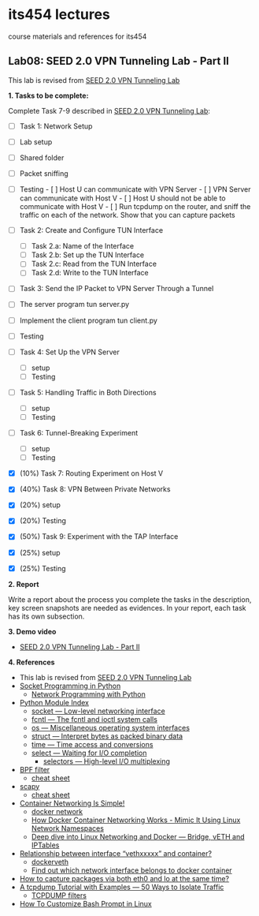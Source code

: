 # its454 lectures

course materials and references for its454

## Lab08: SEED 2.0 VPN Tunneling Lab - Part II

This lab is revised from [SEED 2.0 VPN Tunneling Lab](https://seedsecuritylabs.org/Labs_20.04/Networking/VPN_Tunnel/)

**1. Tasks to be complete:**

Complete Task 7-9 described in [SEED 2.0 VPN Tunneling Lab](../lab07/refs/VPNTunnel.pdf):

- [ ]  Task 1: Network Setup
  - [ ]  Lab setup
  - [ ]  Shared folder
  - [ ]  Packet sniffing
  - [ ]  Testing
    - [ ] Host U can communicate with VPN Server
    - [ ] VPN Server can communicate with Host V
    - [ ] Host U should not be able to communicate with Host V
    - [ ] Run tcpdump on the router, and sniff the traffic on each of the network. Show that you can capture packets
- [ ] Task 2: Create and Configure TUN Interface
  - [ ]  Task 2.a: Name of the Interface
  - [ ]  Task 2.b: Set up the TUN Interface
  - [ ]  Task 2.c: Read from the TUN Interface
  - [ ]  Task 2.d: Write to the TUN Interface
- [ ]  Task 3: Send the IP Packet to VPN Server Through a Tunnel
  - [ ] The server program tun server.py
  - [ ] Implement the client program tun client.py
  - [ ] Testing
- [ ] Task 4: Set Up the VPN Server
  - [ ]  setup
  - [ ]  Testing
- [ ] Task 5: Handling Traffic in Both Directions
  - [ ]  setup
  - [ ]  Testing
- [ ] Task 6: Tunnel-Breaking Experiment
  - [ ]  setup
  - [ ]  Testing
- [x]  (10%) Task 7: Routing Experiment on Host V
- [x]  (40%) Task 8: VPN Between Private Networks
  - [x]  (20%) setup
  - [x]  (20%) Testing
- [x]   (50%) Task 9: Experiment with the TAP Interface
  - [x]  (25%) setup
  - [x]  (25%) Testing


**2. Report**

Write a report about the process you complete the tasks in the description, key screen snapshots are needed as evidences. In your report, each task has its own subsection.


**3. Demo video**
* [SEED 2.0 VPN Tunneling Lab - Part II](https://youtu.be/xYH-2c6DehI)

**4. References**
* This lab is revised from [SEED 2.0 VPN Tunneling Lab](https://seedsecuritylabs.org/Labs_20.04/Networking/VPN_Tunnel/)
* [Socket Programming in Python](https://realpython.com/python-sockets/)
  * [Network Programming with Python](https://www.studytonight.com/network-programming-in-python/)
* [Python Module Index](https://docs.python.org/3/py-modindex.html)
  * [socket — Low-level networking interface](https://docs.python.org/3/library/socket.html)
  * [fcntl — The fcntl and ioctl system calls](https://docs.python.org/3/library/fcntl.html)
  * [os — Miscellaneous operating system interfaces](https://docs.python.org/3/library/os.html)
  * [struct — Interpret bytes as packed binary data](https://docs.python.org/3/library/struct.html)
  * [time — Time access and conversions](https://docs.python.org/3/library/time.html)
  * [select — Waiting for I/O completion](https://docs.python.org/3/library/select.html)
    * [selectors — High-level I/O multiplexing](https://docs.python.org/3/library/selectors.html)
* [BPF filter](https://www.kernel.org/doc/html/latest/networking/filter.html)
  * [cheat sheet](https://www.gigamon.com/content/dam/resource-library/english/guide---cookbook/gu-bpf-reference-guide-gigamon-insight.pdf)
* [scapy](https://scapy.net/)
  * [cheat sheet](https://wiki.sans.blue/Tools/pdfs/ScapyCheatSheet_v0.2.pdf)
* [Container Networking Is Simple!](https://iximiuz.com/en/posts/container-networking-is-simple/)
  * [docker network](https://docs.docker.com/network/)
  * [How Docker Container Networking Works - Mimic It Using Linux Network Namespaces](https://dev.to/polarbit/how-docker-container-networking-works-mimic-it-using-linux-network-namespaces-9mj)
  * [Deep dive into Linux Networking and Docker — Bridge, vETH and IPTables](https://medium.com/techlog/diving-into-linux-networking-and-docker-bridge-veth-and-iptables-a05eb27b1e72)
* [Relationship between interface “vethxxxxx” and container?](https://forums.docker.com/t/relationship-between-interface-vethxxxxx-and-container/12872/22)
  * [dockerveth](https://github.com/micahculpepper/dockerveth)
  * [Find out which network interface belongs to docker container](https://stackoverflow.com/questions/37860936/find-out-which-network-interface-belongs-to-docker-container)
* [How to capture packages via both eth0 and lo at the same time?](https://stackoverflow.com/questions/41997895/how-to-capture-packages-via-both-eth0-and-lo-at-the-same-time)
* [A tcpdump Tutorial with Examples — 50 Ways to Isolate Traffic](https://danielmiessler.com/study/tcpdump/)
  * [TCPDUMP filters](http://alumni.cs.ucr.edu/~marios/ethereal-tcpdump.pdf)
* [How To Customize Bash Prompt in Linux](https://phoenixnap.com/kb/change-bash-prompt-linux)